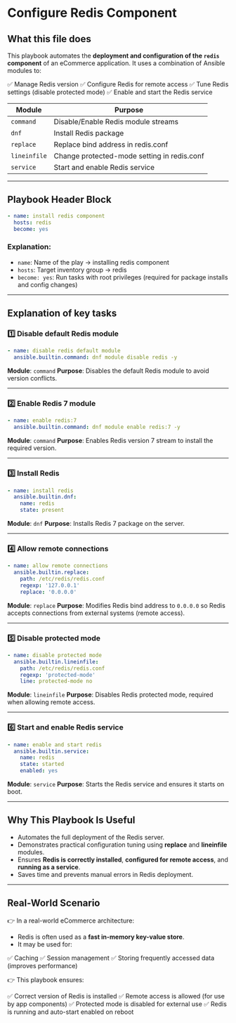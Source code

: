 

# Configure Redis Component

## What this file does

This playbook automates the **deployment and configuration of the `redis` component** of an eCommerce application.
It uses a combination of Ansible modules to:

✅ Manage Redis version
✅ Configure Redis for remote access
✅ Tune Redis settings (disable protected mode)
✅ Enable and start the Redis service

| Module       | Purpose                                     |
| ------------ | ------------------------------------------- |
| `command`    | Disable/Enable Redis module streams         |
| `dnf`        | Install Redis package                       |
| `replace`    | Replace bind address in redis.conf          |
| `lineinfile` | Change protected-mode setting in redis.conf |
| `service`    | Start and enable Redis service              |

---

## Playbook Header Block

```yaml
- name: install redis component
  hosts: redis
  become: yes
```

### Explanation:

* `name`: Name of the play → installing redis component
* `hosts`: Target inventory group → redis
* `become: yes`: Run tasks with root privileges (required for package installs and config changes)

---

## Explanation of key tasks

### 1️⃣ Disable default Redis module

```yaml
- name: disable redis default module
  ansible.builtin.command: dnf module disable redis -y
```

**Module**: `command`
**Purpose**: Disables the default Redis module to avoid version conflicts.

---

### 2️⃣ Enable Redis 7 module

```yaml
- name: enable redis:7
  ansible.builtin.command: dnf module enable redis:7 -y
```

**Module**: `command`
**Purpose**: Enables Redis version 7 stream to install the required version.

---

### 3️⃣ Install Redis

```yaml
- name: install redis
  ansible.builtin.dnf:
    name: redis
    state: present
```

**Module**: `dnf`
**Purpose**: Installs Redis 7 package on the server.

---

### 4️⃣ Allow remote connections

```yaml
- name: allow remote connections
  ansible.builtin.replace:
    path: /etc/redis/redis.conf
    regexp: '127.0.0.1'
    replace: '0.0.0.0'
```

**Module**: `replace`
**Purpose**: Modifies Redis bind address to `0.0.0.0` so Redis accepts connections from external systems (remote access).

---

### 5️⃣ Disable protected mode

```yaml
- name: disable protected mode
  ansible.builtin.lineinfile:
    path: /etc/redis/redis.conf
    regexp: 'protected-mode'
    line: protected-mode no
```

**Module**: `lineinfile`
**Purpose**: Disables Redis protected mode, required when allowing remote access.

---

### 6️⃣ Start and enable Redis service

```yaml
- name: enable and start redis
  ansible.builtin.service:
    name: redis
    state: started
    enabled: yes
```

**Module**: `service`
**Purpose**: Starts the Redis service and ensures it starts on boot.

---

## Why This Playbook Is Useful

* Automates the full deployment of the Redis server.
* Demonstrates practical configuration tuning using **replace** and **lineinfile** modules.
* Ensures **Redis is correctly installed**, **configured for remote access**, and **running as a service**.
* Saves time and prevents manual errors in Redis deployment.

---

## Real-World Scenario

👉 In a real-world eCommerce architecture:

* Redis is often used as a **fast in-memory key-value store**.
* It may be used for:

✅ Caching
✅ Session management
✅ Storing frequently accessed data (improves performance)

👉 This playbook ensures:

✅ Correct version of Redis is installed
✅ Remote access is allowed (for use by app components)
✅ Protected mode is disabled for external use
✅ Redis is running and auto-start enabled on reboot


